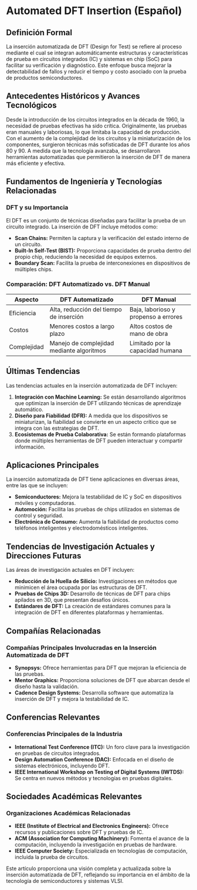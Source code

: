 # Automated DFT Insertion (Español)

## Definición Formal

La inserción automatizada de DFT (Design for Test) se refiere al proceso mediante el cual se integran automáticamente estructuras y características de prueba en circuitos integrados (IC) y sistemas en chip (SoC) para facilitar su verificación y diagnóstico. Este enfoque busca mejorar la detectabilidad de fallos y reducir el tiempo y costo asociado con la prueba de productos semiconductores. 

## Antecedentes Históricos y Avances Tecnológicos

Desde la introducción de los circuitos integrados en la década de 1960, la necesidad de pruebas efectivas ha sido crítica. Originalmente, las pruebas eran manuales y laboriosas, lo que limitaba la capacidad de producción. Con el aumento de la complejidad de los circuitos y la miniaturización de los componentes, surgieron técnicas más sofisticadas de DFT durante los años 80 y 90. A medida que la tecnología avanzaba, se desarrollaron herramientas automatizadas que permitieron la inserción de DFT de manera más eficiente y efectiva.

## Fundamentos de Ingeniería y Tecnologías Relacionadas

### DFT y su Importancia

El DFT es un conjunto de técnicas diseñadas para facilitar la prueba de un circuito integrado. La inserción de DFT incluye métodos como:

- **Scan Chains:** Permiten la captura y la verificación del estado interno de un circuito.
- **Built-In Self-Test (BIST):** Proporciona capacidades de prueba dentro del propio chip, reduciendo la necesidad de equipos externos.
- **Boundary Scan:** Facilita la prueba de interconexiones en dispositivos de múltiples chips.

### Comparación: DFT Automatizado vs. DFT Manual

| Aspecto                 | DFT Automatizado                          | DFT Manual                             |
|------------------------|-----------------------------------------|---------------------------------------|
| Eficiencia             | Alta, reducción del tiempo de inserción | Baja, laborioso y propenso a errores  |
| Costos                 | Menores costos a largo plazo            | Altos costos de mano de obra          |
| Complejidad            | Manejo de complejidad mediante algoritmos | Limitado por la capacidad humana       |

## Últimas Tendencias

Las tendencias actuales en la inserción automatizada de DFT incluyen:

1. **Integración con Machine Learning:** Se están desarrollando algoritmos que optimizan la inserción de DFT utilizando técnicas de aprendizaje automático.
2. **Diseño para Fiabilidad (DFR):** A medida que los dispositivos se miniaturizan, la fiabilidad se convierte en un aspecto crítico que se integra con las estrategias de DFT.
3. **Ecosistemas de Prueba Colaborativa:** Se están formando plataformas donde múltiples herramientas de DFT pueden interactuar y compartir información.

## Aplicaciones Principales

La inserción automatizada de DFT tiene aplicaciones en diversas áreas, entre las que se incluyen:

- **Semiconductores:** Mejora la testabilidad de IC y SoC en dispositivos móviles y computadoras.
- **Automoción:** Facilita las pruebas de chips utilizados en sistemas de control y seguridad.
- **Electrónica de Consumo:** Aumenta la fiabilidad de productos como teléfonos inteligentes y electrodomésticos inteligentes.

## Tendencias de Investigación Actuales y Direcciones Futuras

Las áreas de investigación actuales en DFT incluyen:

- **Reducción de la Huella de Silicio:** Investigaciones en métodos que minimicen el área ocupada por las estructuras de DFT.
- **Pruebas de Chips 3D:** Desarrollo de técnicas de DFT para chips apilados en 3D, que presentan desafíos únicos.
- **Estándares de DFT:** La creación de estándares comunes para la integración de DFT en diferentes plataformas y herramientas.

## Compañías Relacionadas

### Compañías Principales Involucradas en la Inserción Automatizada de DFT

- **Synopsys:** Ofrece herramientas para DFT que mejoran la eficiencia de las pruebas.
- **Mentor Graphics:** Proporciona soluciones de DFT que abarcan desde el diseño hasta la validación.
- **Cadence Design Systems:** Desarrolla software que automatiza la inserción de DFT y mejora la testabilidad de IC.

## Conferencias Relevantes

### Conferencias Principales de la Industria

- **International Test Conference (ITC):** Un foro clave para la investigación en pruebas de circuitos integrados.
- **Design Automation Conference (DAC):** Enfocada en el diseño de sistemas electrónicos, incluyendo DFT.
- **IEEE International Workshop on Testing of Digital Systems (IWTDS):** Se centra en nuevos métodos y tecnologías en pruebas digitales.

## Sociedades Académicas Relevantes

### Organizaciones Académicas Relacionadas

- **IEEE (Institute of Electrical and Electronics Engineers):** Ofrece recursos y publicaciones sobre DFT y pruebas de IC.
- **ACM (Association for Computing Machinery):** Fomenta el avance de la computación, incluyendo la investigación en pruebas de hardware.
- **IEEE Computer Society:** Especializada en tecnologías de computación, incluida la prueba de circuitos.

Este artículo proporciona una visión completa y actualizada sobre la inserción automatizada de DFT, reflejando su importancia en el ámbito de la tecnología de semiconductores y sistemas VLSI.